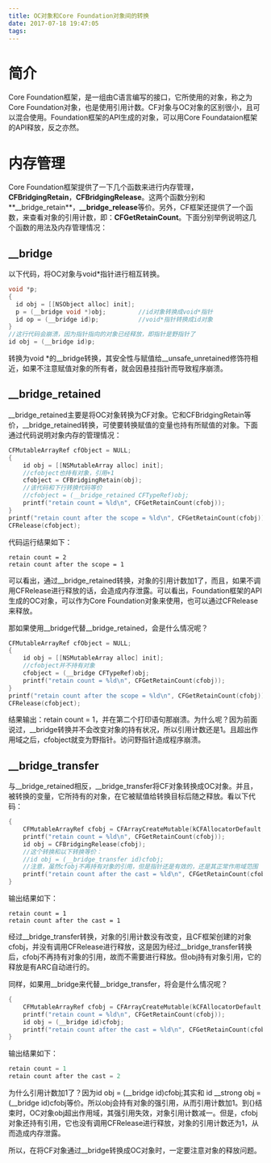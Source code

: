 ```yaml
---
title: OC对象和Core Foundation对象间的转换
date: 2017-07-18 19:47:05
tags:
---
```


# 简介

Core Foundation框架，是一组由C语言编写的接口，它所使用的对象，称之为Core Foundation对象，也是使用引用计数。CF对象与OC对象的区别很小，且可以混合使用。Foundation框架的API生成的对象，可以用Core Foundataion框架的API释放，反之亦然。

# 内存管理

Core Foundation框架提供了一下几个函数来进行内存管理，**CFBridgingRetain**，**CFBridgingRelease**。这两个函数分别和**\_\_bridge\_retain**，**\_\_bridge\_release**等价。另外，CF框架还提供了一个函数，来查看对象的引用计数，即：**CFGetRetainCount**。下面分别举例说明这几个函数的用法及内存管理情况：

## \_\_bridge

以下代码，将OC对象与void\*指针进行相互转换。

```objective-c
void *p;
{
  id obj = [[NSObject alloc] init];
  p = (__bridge void *)obj;         //id对象转换成void*指针
  id op = (__bridge id)p;           //void*指针转换成id对象
}
//这行代码会崩溃，因为指针指向的对象已经释放，即指针是野指针了
id obj = (__bridge id)p;
```

转换为void \*的\_\_bridge转换，其安全性与赋值给\_\_unsafe\_unretained修饰符相近，如果不注意赋值对象的所有者，就会因悬挂指针而导致程序崩溃。

## \_\_bridge\_retained

\_\_bridge\_retained主要是将OC对象转换为CF对象。它和CFBridgingRetain等价，\_\_bridge\_retained转换，可使要转换赋值的变量也持有所赋值的对象。下面通过代码说明对象内存的管理情况：

```objective-c
CFMutableArrayRef cfObject = NULL;
{
    id obj = [[NSMutableArray alloc] init];
    //cfobject也持有对象，引用+1
    cfobject = CFBridgingRetain(obj);       
    //该代码和下行转换代码等价
    //cfobject = (__bridge_retained CFTypeRef)obj;
    printf("retain count = %ld\n", CFGetRetainCount(cfobj));
}
printf("retain count after the scope = %ld\n", CFGetRetainCount(cfobj));
CFRelease(cfobject);
```

代码运行结果如下：

```
retain count = 2
retain count after the scope = 1
```

可以看出，通过\_\_bridge\_retained转换，对象的引用计数加1了，而且，如果不调用CFRelease进行释放的话，会造成内存泄露。可以看出，Foundation框架的API生成的OC对象，可以作为Core Foundation对象来使用，也可以通过CFRelease来释放。

那如果使用\_\_bridge代替\_\_bridge\_retained，会是什么情况呢？

```objective-c
CFMutableArrayRef cfObject = NULL;
{
    id obj = [[NSMutableArray alloc] init];
    //cfobject并不持有对象
    cfobject = (__bridge CFTypeRef)obj;
    printf("retain count = %ld\n", CFGetRetainCount(cfobj));
}
printf("retain count after the scope = %ld\n", CFGetRetainCount(cfobj));
CFRelease(cfobject);
```

结果输出：retain count = 1，并在第二个打印语句那崩溃。为什么呢？因为前面说过，\_\_bridge转换并不会改变对象的持有状况，所以引用计数还是1。且超出作用域之后，cfobject就变为野指针。访问野指针造成程序崩溃。

## \_\_bridge\_transfer

与\_\_bridge\_retained相反，\_\_bridge\_transfer将CF对象转换成OC对象。并且，被转换的变量，它所持有的对象，在它被赋值给转换目标后随之释放。看以下代码：

```objective-c
{
    CFMutableArrayRef cfobj = CFArrayCreateMutable(kCFAllocatorDefault, 0, NULL);
    printf("retain count = %ld\n", CFGetRetainCount(cfobj));
    id obj = CFBridgingRelease(cfobj);
    //这个转换和以下转换等价：
    //id obj = (__bridge_transfer id)cfobj;
    //注意，虽然cfobj不再持有对象的引用，但是指针还是有效的，还是其正常作用域范围
    printf("retain count after the cast = %ld\n", CFGetRetainCount(cfobj));    
}
```

输出结果如下：

```
retain count = 1
retain count after the cast = 1
```

经过\_\_bridge\_transfer转换，对象的引用计数没有改变，且CF框架创建的对象cfobj，并没有调用CFRelease进行释放，这是因为经过\_\_bridge\_transfer转换后，cfobj不再持有对象的引用，故而不需要进行释放。但obj持有对象引用，它的释放是有ARC自动进行的。

同样，如果用\_\_bridge来代替\_\_bridge\_transfer，将会是什么情况呢？

```objective-c
{
    CFMutableArrayRef cfobj = CFArrayCreateMutable(kCFAllocatorDefault, 0, NULL);
    printf("retain count = %ld\n", CFGetRetainCount(cfobj));
    id obj = (__bridge id)cfobj;
    printf("retain count after the cast = %ld\n", CFGetRetainCount(cfobj));    
}
```

输出结果如下：

```objective-c
retain count = 1
retain count after the cast = 2
```

为什么引用计数加1了？因为id obj = (\_\_bridge id)cfobj;其实和 id \_\_strong obj = (\_\_bridge id)cfobj等价。所以obj会持有对象的强引用，从而引用计数加1。到{}结束时，OC对象obj超出作用域，其强引用失效，对象引用计数减一。但是，cfobj对象还持有引用，它也没有调用CFRelease进行释放，对象的引用计数还为1，从而造成内存泄露。

所以，在将CF对象通过\_\_bridge转换成OC对象时，一定要注意对象的释放问题。
